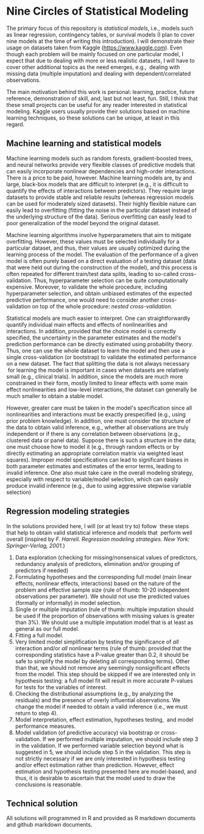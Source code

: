 # Nine Circles of Statistical Modeling

The primary focus of this repository is *statistical models*, i.e., models such as linear regression, contingency tables, or survival models (I plan to cover nine models at the time of writing this introduction). I will demonstrate their usage on datasets taken from Kaggle (https://www.kaggle.com). Even though each problem will be mainly focused on one particular model, I expect that due to dealing with more or less realistic datasets, I will have to cover other additional topics as the need emerges, e.g.,  dealing with missing data (multiple imputation) and dealing with dependent/correlated observations. 


The main motivation behind this work is personal: learning, practice, future reference, demonstration of skill, and, last but not least, fun. Still, I think that these small projects can be useful for any reader interested in statistical modeling. Kaggle users usually provide their solutions based on machine learning techniques, so these solutions can be unique, at least in this regard. 

## Machine learning and statistical models

Machine learning models such as random forests, gradient-boosted trees, and neural networks provide very flexible classes of predictive models that can easily incorporate nonlinear dependencies and high-order interactions. There is a price to be paid, however. Machine learning models are, by and large, black-box models that are difficult to interpret (e.g., it is difficult to quantify the effects of interactions between predictors). They require large datasets to provide stable and reliable results (whereas regression models can be used for moderately sized datasets). Their highly flexible nature can easily lead to overfitting (fitting the noise in the particular dataset instead of the underlying structure of the data). Serious overfitting can easily lead to poor generalization of the model beyond the original dataset. 

Machine learning algorithms involve hyperparameters that aim to mitigate overfitting. However, these values must be selected individually for a particular dataset, and thus, their values are usually optimized during the learning process of the model. The evaluation of the performance of a given model is often purely based on a direct evaluation of a testing dataset (data that were held out during the construction of the model), and this process is often repeated for different train/test data splits, leading to so-called cross-validation. Thus, hyperparameter selection can be quite computationally expensive. Moreover, to validate the whole procedure, including hyperparameter selection, and obtain unbiased estimates of the expected predictive performance, one would need to consider another cross-validation on top of the whole procedure: *nested cross-validation.* 

Statistical models are much easier to interpret. One can straightforwardly quantify individual main effects and effects of nonlinearities and interactions. In addition, provided that the choice model is correctly specified, the uncertainty in the parameter estimates and the model's prediction performance can be directly estimated using probability theory. Thus, one can use the whole dataset to learn the model and then use a single cross-validation (or bootstrap) to validate the estimated performance on a new dataset. The fact that splitting the data is not always necessary  for learning the model is important in cases when datasets are relatively small (e.g., clinical trials). In addition, since the models are much more constrained in their form, mostly limited to linear effects with some main effect nonlinearities and low-level interactions, the dataset can generally be much smaller to obtain a stable model.

However, greater care must be taken in the model's specification since all nonlinearities and interactions must be exactly prespecified (e.g., using prior problem knowledge). In addition, one must consider the structure of the data to obtain valid inference, e.g., whether all observations are truly independent or if there is any correlation between observations (e.g., clustered data or panel data). Suppose there is such a structure in the data; one must choose how to model it (e.g., through random effects or by directly estimating an appropriate correlation matrix via weighted least squares). Improper model specifications can lead to significant biases in both parameter estimates and estimates of the error terms, leading to invalid inference. One also must take care in the overall modeling strategy, especially with respect to variable/model selection, which can easily produce invalid inference (e.g., due to using aggressive stepwise variable selection)


## Regression modeling strategies

In the solutions provided here, I will (or at least try to) follow  these steps that help to obtain valid statistical inference and models that  perform well overall (inspired by *F. Harrell. Regression modeling strategies. New York: Springer-Verlag, 2001.*)

1. Data exploration (checking for missing/nonsensical values of predictors, redundancy analysis of predictors, elimination and/or grouping of predictors if needed)
2. Formulating hypotheses and the corresponding full model (main linear effects, nonlinear effects, interactions) based on the nature of the problem and effective sample size (rule of thumb: 10-20 independent observations per parameter). We should not use the predicted values (formally or informally) in model selection.
3. Single or multiple imputation (rule of thumb: multiple imputation should be used if the proportion of observations with missing values is greater than 3%). We should use a multiple imputation model that is at least as general as our full model.
4. Fitting a full model.
5. Very limited model simplification by testing the significance of *all* interaction and/or *all* nonlinear terms (rule of thumb: provided that the corresponding statistics have a P-value greater than 0.2, it should be safe to simplify the model by deleting all corresponding terms). Other than that, we should not remove any seemingly nonsignificant effects from the model. This step should be skipped if we are interested only in hypothesis testing: a full model fit will result in more accurate P-values for tests for the variables of interest.
6. Checking the distributional assumptions (e.g., by analyzing the residuals) and the presence of overly influential observations. We change the model if needed to obtain a valid inference (i.e., we must return to step 4).
7. Model interpretation, effect estimation, hypotheses testing,  and model performance measures. 
8. Model validation (of predictive accuracy) via bootstrap or cross-validation. If we performed multiple imputation, we should include step 3 in the validation. If we performed variable selection beyond what is suggested in 5, we should include step 5 in the validation. This step is not strictly necessary if we are only interested in hypothesis testing and/or effect estimation rather than prediction. However, effect estimation and hypothesis testing presented here are model-based, and thus, it is desirable to ascertain that the model used to draw the conclusions is reasonable. 
   
## Technical solution

All solutions will programmed in R and provided as R markdown documents and github markdown documents.